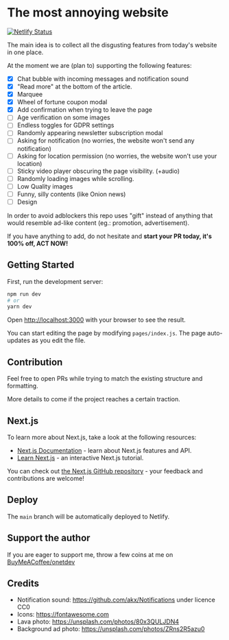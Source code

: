 # The most annoying website 

[![Netlify Status](https://api.netlify.com/api/v1/badges/e13ea0d0-b77d-4307-a5a4-2e413461e3ad/deploy-status)](https://app.netlify.com/sites/themostannoyingwebsite/deploys)

The main idea is to collect all the disgusting features from today's website in one place.

At the moment we are (plan to) supporting the following features:
- [x] Chat bubble with incoming messages and notification sound
- [x] "Read more" at the bottom of the article.
- [x] Marquee
- [x] Wheel of fortune coupon modal
- [x] Add confirmation when trying to leave the page
- [ ] Age verification on some images
- [ ] Endless toggles for GDPR settings
- [ ] Randomly appearing newsletter subscription modal
- [ ] Asking for notification (no worries, the website won't send any notification)
- [ ] Asking for location permission (no worries, the website won't use your location)
- [ ] Sticky video player obscuring the page visibility. (+audio)
- [ ] Randomly loading images while scrolling.
- [ ] Low Quality images
- [ ] Funny, silly contents (like Onion news)
- [ ] Design

In order to avoid adblockers this repo uses "gift" instead of anything that would resemble ad-like content (eg.: promotion, advertisement).

If you have anything to add, do not hesitate and **start your PR today, it's 100% off, ACT NOW!**

## Getting Started

First, run the development server:

```bash
npm run dev
# or
yarn dev
```

Open [http://localhost:3000](http://localhost:3000) with your browser to see the result.

You can start editing the page by modifying `pages/index.js`. The page auto-updates as you edit the file.

## Contribution

Feel free to open PRs while trying to match the existing structure and formatting.

More details to come if the project reaches a certain traction.

## Next.js

To learn more about Next.js, take a look at the following resources:

- [Next.js Documentation]() - learn about Next.js features and API.
- [Learn Next.js](https://nextjs.org/learn) - an interactive Next.js tutorial.

You can check out [the Next.js GitHub repository](https://github.com/vercel/next.js/) - your feedback and contributions are welcome!

## Deploy

The `main` branch will be automatically deployed to Netlify.

## Support the author

If you are eager to support me, throw a few coins at me on [BuyMeACoffee/onetdev](https://www.buymeacoffee.com/onetdev)

## Credits 

- Notification sound: https://github.com/akx/Notifications under licence CC0
- Icons: https://fontawesome.com 
- Lava photo: https://unsplash.com/photos/80x3QULJDN4
- Background ad photo: https://unsplash.com/photos/ZRns2R5azu0
